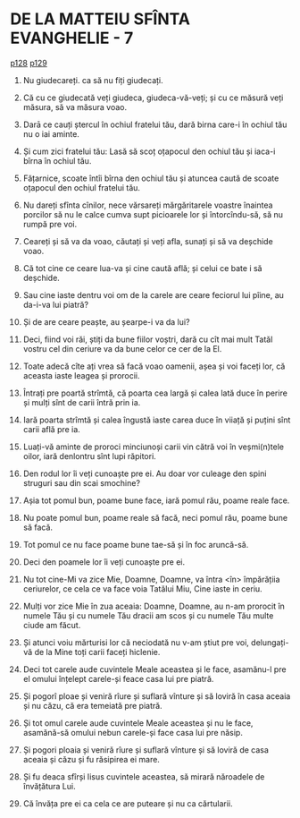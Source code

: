 # DE LA MATTEIU SFÎNTA EVANGHELIE - 7
[p128](src/p128.jpg) [p129](src/p129.jpg)
<!-- CAP. 7 1. Să nu giudecăm de prietin. 6. Să nu dăm sfinta cîinilor. 13. Calea lată și poarta strîmtă. 15. Proroci mincinoși. 18. Pomul și poamele. 24. Casa temeiată pre piatră. 26. Casa spre năsip. -->

1. Nu giudecareți. ca să nu fiți giudecați.

2. Că cu ce giudecată veți giudeca, giudeca-vă-veți; și cu ce măsură veți măsura, să va măsura voao.

3. Darā ce cauți ștercul în ochiul fratelui tău, dară birna care-i în ochiul tău nu o iai aminte.

4. Și cum zici fratelui tău: Lasă să scoț oțapocul den ochiul tău și iaca-i bîrna în ochiul tău.

5. Fățarnice, scoate întîi bîrna den ochiul tău și atuncea caută de scoate oțapocul den ochiul fratelui tău.

6. Nu dareți sfînta cînilor, nece vărsareți mărgăritarele voastre înaintea porcilor să nu le calce cumva supt picioarele lor și întorcîndu-să, să nu rumpă pre voi.

7. Ceareți și să va da voao, căutați și veți afla, sunați și să va deșchide voao.

8. Că tot cine ce ceare lua-va și cine caută află; și celui ce bate i să deșchide.

9. Sau cine iaste dentru voi om de la carele are ceare feciorul lui pîine, au da-i-va lui piatră?

10. Și de are ceare peaște, au șearpe-i va da lui?

11. Deci, fiind voi răi, știți da bune fiilor voștri, dară cu cît mai mult Tatăl vostru cel din ceriure va da bune celor ce cer de la El.

12. Toate adecă cîte ați vrea să facă voao oamenii, așea și voi faceți lor, că aceasta iaste leagea și prorocii.

13. Întrați pre poartă strîmtă, că poarta cea largă și calea lată duce în perire și mulți sînt de carii întră prin ia.

14. Iară poarta strîmtă și calea îngustă iaste carea duce în viiață și puțini sînt carii află pre ia.

15. Luați-vă aminte de proroci minciunoși carii vin cătră voi în veșmi(n)tele oilor, iară denlontru sînt lupi răpitori.

16. Den rodul lor îi veți cunoaște pre ei. Au doar vor culeage den spini struguri sau din scai smochine?

17. Așia tot pomul bun, poame bune face, iară pomul rău, poame reale face.

18. Nu poate pomul bun, poame reale să facă, neci pomul rău, poame bune să facă.

19. Tot pomul ce nu face poame bune tae-să și în foc aruncă-să.

20. Deci den poamele lor îi veți cunoaște pre ei.

21. Nu tot cine-Mi va zice Mie, Doamne, Doamne, va întra <în> împărățiia ceriurelor, ce cela ce va face voia Tatălui Miu, Cine iaste in ceriu.

22. Mulți vor zice Mie în zua aceaia: Doamne, Doamne, au n-am prorocit în numele Tău și cu numele Tău dracii am scos și cu numele Tău multe ciude am făcut.

23. Și atunci voiu mărturisi lor că neciodată nu v-am știut pre voi, delungați-vă de la Mine toți carii faceți hiclenie.

24. Deci tot carele aude cuvintele Meale aceastea și le face, asamănu-l pre el omului înțelept carele-și feace casa lui pre piatră.

25. Și pogorî ploae și veniră rîure și suflară vînture și să loviră în casa aceaia și nu căzu, că era temeiată pre piatră.

26. Și tot omul carele aude cuvintele Meale aceastea și nu le face, asamănă-să omului nebun carele-și face casa lui pre năsip.

27. Și pogori ploaia și veniră rîure și suflară vînture și să loviră de casa aceaia și căzu și fu răsipirea ei mare.

28. Și fu deaca sfîrși Iisus cuvintele aceastea, să mirară năroadele de învățătura Lui.

29. Că învăța pre ei ca cela ce are puteare și nu ca cărtularii.
